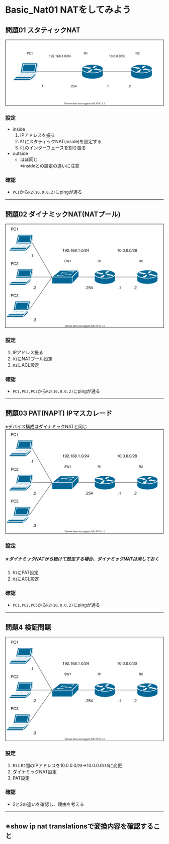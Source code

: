 # Basic_Nat01 NATをしてみよう

## 問題01 スタティックNAT
![](fig/static_nat01.drawio.svg)

 ### 設定
 * inside
    1. IPアドレスを振る
    2. `R1`にスタティックNAT(inside)を設定する
    3. `R1`のインターフェースを割り振る
 * outside
    * ほぼ同じ<br>
    ※insideとの設定の違いに注意
 ### 確認
 * `PC1`から`R2(10.0.0.2)`にpingが通る
----

## 問題02 ダイナミックNAT(NATプール)
![](fig/dynamic_nat01.drawio.svg)

### 設定
   1. IPアドレス振る
   2. `R1`にNATプール設定
   3. `R1`にACL設定
### 確認
   * `PC1,PC2,PC3`から`R2(10.0.0.2)`にpingが通る
----

## 問題03 PAT(NAPT) IPマスカレード
※デバイス構成はダイナミックNATと同じ
![](fig/dynamic_nat01.drawio.svg)

### 設定
##### ※ダイナミックNATから続けて設定する場合、ダイナミックNATは消しておく
   1. `R1`にPAT設定
   2. `R1`にACL設定
 
### 確認
   * `PC1,PC2,PC3`から`R2(10.0.0.2)`にpingが通る
----
## 問題4 検証問題
![](fig/pat01.drawio.svg)

### 設定
   1. `R1とR2`間のIPアドレスを10.0.0.0/`28`→10.0.0.0/`30`に変更
   2. ダイナミックNAT設定
   3. PAT設定

### 確認
   * 2と3の違いを確認し、理由を考える
----
## ※show ip nat translationsで変換内容を確認すること